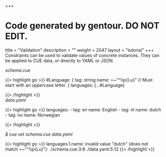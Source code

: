 +++
# Code generated by gentour. DO NOT EDIT.
title = "Validation"
description = ""
weight = 2047
layout = "tutorial"
+++
Constraints can be used to validate values of concrete instances.
They can be applied to CUE data, or directly to YAML or JSON.


<a id="td-block-padding" class="td-offset-anchor"></a>
<section class="row td-box td-box--white td-box--gradient td-box--height-auto">
<div class="col-lg-6 mr-0">
<i>schema.cue</i>
<p>
{{< highlight go >}}
#Language: {
	tag:  string
	name: =~"^\\p{Lu}" // Must start with an uppercase letter.
}
languages: [...#Language]

{{< /highlight >}}
<br>
<i>data.yaml</i>
<p>
{{< highlight go >}}
languages:
  - tag: en
    name: English
  - tag: nl
    name: dutch
  - tag: no
    name: Norwegian

{{< /highlight >}}
<br>
</div>

<div class="col-lg-6 ml-0"><i>$ cue vet schema.cue data.yaml</i>
<p>
{{< highlight go >}}
languages.1.name: invalid value "dutch" (does not match =~"^\\p{Lu}"):
    ./schema.cue:3:8
    ./data.yaml:5:12
{{< /highlight >}}
</div>
</section>